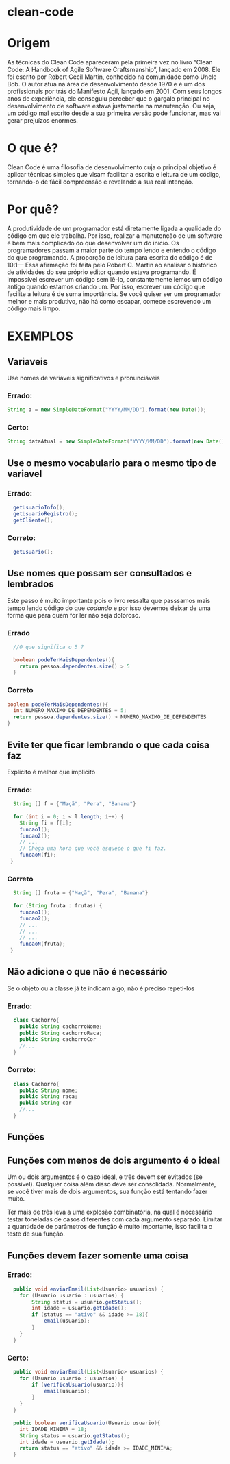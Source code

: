# clean-code

# Origem
As técnicas do Clean Code apareceram pela primeira vez no livro “Clean Code: A Handbook of Agile Software Craftsmanship”, lançado em 2008. Ele foi escrito por Robert Cecil Martin, conhecido na comunidade como Uncle Bob. O autor atua na área de desenvolvimento desde 1970 e é um dos profissionais por trás do Manifesto Ágil, lançado em 2001.
Com seus longos anos de experiência, ele conseguiu perceber que o gargalo principal no desenvolvimento de software estava justamente na manutenção. Ou seja, um código mal escrito desde a sua primeira versão pode funcionar, mas vai gerar prejuízos enormes.

# O que é?
Clean Code é uma filosofia de desenvolvimento cuja o principal objetivo é aplicar técnicas simples que visam facilitar a escrita e leitura de um código, tornando-o de fácil compreensão e revelando a sua real intenção.

# Por quê?
A produtividade de um programador está diretamente ligada a qualidade do código em que ele trabalha. Por isso, realizar a manutenção de um software é bem mais complicado do que desenvolver um do início. Os programadores passam a maior parte do tempo lendo e entendo o código do que programando. A proporção de leitura para escrita do código é de 10:1— Essa afirmação foi feita pelo Robert C. Martin ao analisar o histórico de atividades do seu próprio editor quando estava programando.
É impossível escrever um código sem lê-lo, constantemente lemos um código antigo quando estamos criando um. Por isso, escrever um código que facilite a leitura é de suma importância. Se você quiser ser um programador melhor e mais produtivo, não há como escapar, comece escrevendo um código mais limpo.


# EXEMPLOS

## Variaveis

Use nomes de variáveis significativos e pronunciáveis
### Errado:

```JAVA
String a = new SimpleDateFormat("YYYY/MM/DD").format(new Date());
```

### Certo:

```JAVA
String dataAtual = new SimpleDateFormat("YYYY/MM/DD").format(new Date());
```

## Use o mesmo vocabulario para o mesmo tipo de variavel

### Errado:
```JAVA
  getUsuarioInfo();
  getUsuarioRegistro();
  getCliente();
```

### Correto:
```JAVA
  getUsuario();
```

## Use nomes que possam ser consultados e lembrados

Este passo é muito importante pois o livro ressalta que passsamos mais tempo lendo código do que _codando_ e por isso devemos deixar de uma forma que para quem for ler não seja doloroso.

### Errado

```JAVA
  //O que significa o 5 ?
  
  boolean podeTerMaisDependentes(){
    return pessoa.dependentes.size() > 5
  }
  ```
### Correto
  ```JAVA
  boolean podeTerMaisDependentes(){
    int NUMERO_MAXIMO_DE_DEPENDENTES = 5; 
    return pessoa.dependentes.size() > NUMERO_MAXIMO_DE_DEPENDENTES
  }
  ```

## Evite ter que ficar lembrando o que cada coisa faz
Explicito é melhor que implicito

### Errado:
```JAVA
  String [] f = {"Maçã", "Pera", "Banana"}
  
  for (int i = 0; i < l.length; i++) {
    String fi = f[i];
    funcao1();
    funcao2();
    // ...
    // Chega uma hora que você esquece o que fi faz. 
    funcaoN(fi);
 }
```
### Correto

```JAVA
  String [] fruta = {"Maçã", "Pera", "Banana"}
  
  for (String fruta : frutas) {
    funcao1();
    funcao2();
    // ...
    // ...
    // ...
    funcaoN(fruta);
 }
```

## Não adicione o que não é necessário
Se o objeto ou a classe já te indicam algo, não é preciso repeti-los

### Errado:
```JAVA
  class Cachorro{
    public String cachorroNome;
    public String cachorroRaca;
    public String cachorroCor
    //...
  }
```
### Correto:
```JAVA
  class Cachorro{
    public String nome;
    public String raca;
    public String cor
    //...
  }
```

## Funções

## Funções com menos de dois argumento é o ideal

Um ou dois argumentos é o caso ideal, e três devem ser evitados (se possível). Qualquer coisa além disso deve ser consolidada. Normalmente, se você tiver mais de dois argumentos, sua função está tentando fazer muito.

Ter mais de três leva a uma explosão combinatória, na qual é necessário testar toneladas de casos diferentes com cada argumento separado.
Limitar a quantidade de parâmetros de função é muito importante, isso facilita o teste de sua função.
  

## Funções devem fazer somente uma coisa

### Errado:
```JAVA
  public void enviarEmail(List<Usuario> usuarios) {
    for (Usuario usuario : usuarios) {
        String status = usuario.getStatus();
        int idade = usuario.getIdade();
        if (status == "ativo" && idade >= 18){
            email(usuario);
        }
    }
  }
```

### Certo:
```JAVA
  public void enviarEmail(List<Usuario> usuarios) {
    for (Usuario usuario : usuarios) {
        if (verificaUsuario(usuario)){
            email(usuario);
        }
    }
  }
  
  public boolean verificaUsuario(Usuario usuario){
    int IDADE_MINIMA = 18;
    String status = usuario.getStatus();
    int idade = usuario.getIdade();
    return status == "ativo" && idade >= IDADE_MINIMA;
  }
```
